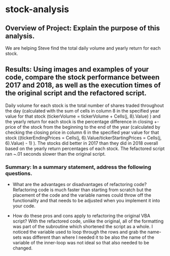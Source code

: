 # stock-analysis

## Overview of Project: Explain the purpose of this analysis.
We are helping Steve find the total daily volume and yearly return for each stock.  

## Results: Using images and examples of your code, compare the stock performance between 2017 and 2018, as well as the execution times of the original script and the refactored script.
Daily volume for each stock is the total number of shares traded throughout the day (calculated with the sum of cells in column 8 in the specified year value for that stock (tickerVolume = tickerVolume + Cells(j, 8).Value) ) and the yearly return for each stock is the percentage difference in closing +-price of the stock from the beginning to the end of the year (calculated by checking the closing price in column 6 in the specified year value for that stock ((tickerEndingPrices = Cells(j, 6).Value/tickerStartingPrices = Cells(j, 6).Value) - 1) ).
The stocks did better in 2017 than they did in 2018 overall based on the yearly return percentages of each stock. The fefactored script ran ~.01 seconds slower than the original script.


### Summary: In a summary statement, address the following questions.

- What are the advantages or disadvantages of refactoring code?
Refactoring code is much faster than starting from scratch but the placement of the code and the variable names could throw off the functionality and that needs to be adjusted when you implement it into your code.

- How do these pros and cons apply to refactoring the original VBA script?
With the refactored code, unlike the original, all of the formatting was part of the subroutine which shortened the script as a whole. I noticed the variable used to loop through the rows and grab the name-sets was different than where I needed it to be also the name of the variable of the inner-loop was not ideal so that also needed to be changed.
